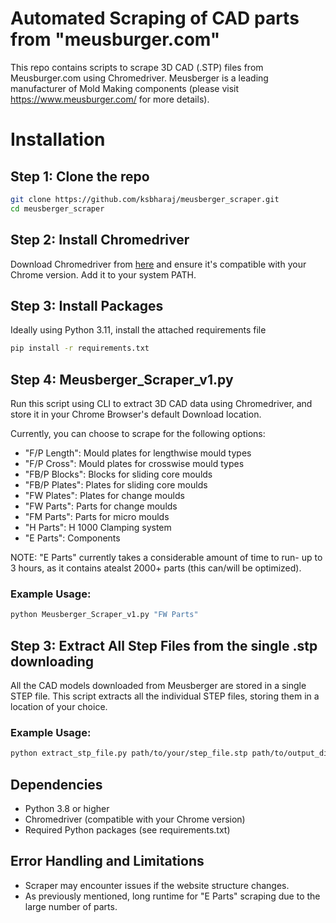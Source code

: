 # Automated Scraping of CAD parts from "meusburger.com"

This repo contains scripts to scrape 3D CAD (.STP) files from Meusburger.com using Chromedriver. 
Meusberger is a leading manufacturer of Mold Making components (please visit https://www.meusburger.com/ for more details). 

# Installation
## Step 1: Clone the repo
```sh
git clone https://github.com/ksbharaj/meusberger_scraper.git
cd meusberger_scraper
```

## Step 2: Install Chromedriver
Download Chromedriver from [here](https://googlechromelabs.github.io/chrome-for-testing/) and ensure it's compatible with your Chrome version. Add it to your system PATH.

## Step 3: Install Packages
Ideally using Python 3.11, install the attached requirements file

```sh
pip install -r requirements.txt
```

## Step 4: Meusberger_Scraper_v1.py
Run this script using CLI to extract 3D CAD data using Chromedriver, and store it in your Chrome Browser's default Download location. 

Currently, you can choose to scrape for the following options:
- "F/P Length": Mould plates for lengthwise mould types
- "F/P Cross": Mould plates for crosswise mould types
- "FB/P Blocks": Blocks for sliding core moulds 
- "FB/P Plates": Plates for sliding core moulds
- "FW Plates": Plates for change moulds
- "FW Parts": Parts for change moulds
- "FM Parts": Parts for micro moulds
- "H Parts": H 1000 Clamping system
- "E Parts": Components

NOTE: "E Parts" currently takes a considerable amount of time to run- up to 3 hours, as it contains atealst 2000+ parts (this can/will be optimized).

### Example Usage:

```sh
python Meusberger_Scraper_v1.py "FW Parts" 
```

## Step 3: Extract All Step Files from the single .stp downloading

All the CAD models downloaded from Meusberger are stored in a single STEP file. This script extracts all the individual STEP files, storing them in a location of your choice. 

### Example Usage:

```sh
python extract_stp_file.py path/to/your/step_file.stp path/to/output_directory
```

## Dependencies
- Python 3.8 or higher
- Chromedriver (compatible with your Chrome version)
- Required Python packages (see requirements.txt)

## Error Handling and Limitations
- Scraper may encounter issues if the website structure changes.
- As previously mentioned, long runtime for "E Parts" scraping due to the large number of parts.



